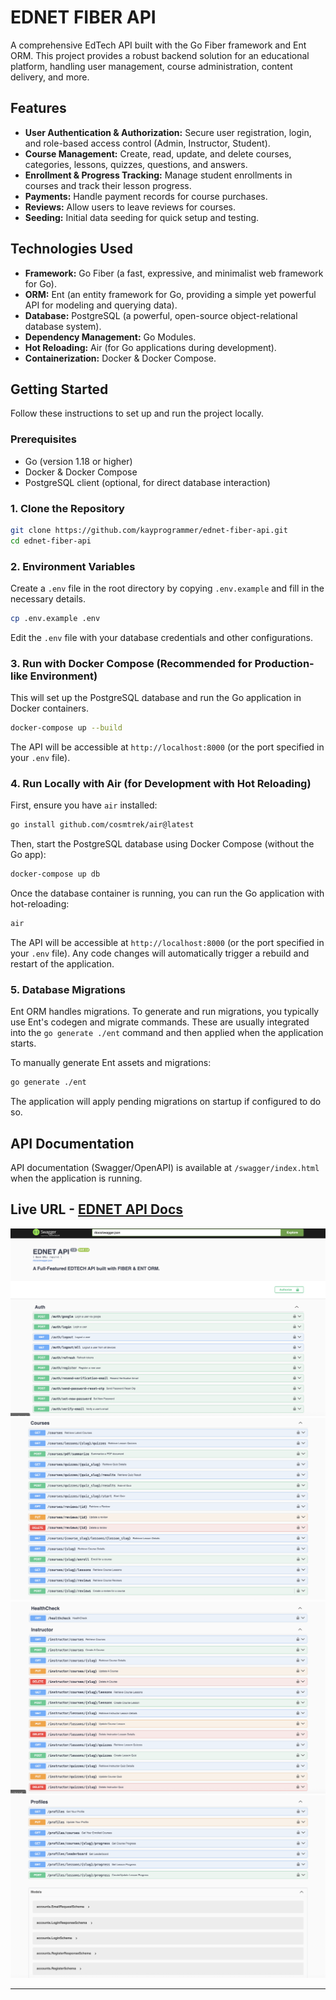 # EDNET FIBER API

A comprehensive EdTech API built with the Go Fiber framework and Ent ORM. This project provides a robust backend solution for an educational platform, handling user management, course administration, content delivery, and more.

## Features

*   **User Authentication & Authorization:** Secure user registration, login, and role-based access control (Admin, Instructor, Student).
*   **Course Management:** Create, read, update, and delete courses, categories, lessons, quizzes, questions, and answers.
*   **Enrollment & Progress Tracking:** Manage student enrollments in courses and track their lesson progress.
*   **Payments:** Handle payment records for course purchases.
*   **Reviews:** Allow users to leave reviews for courses.
*   **Seeding:** Initial data seeding for quick setup and testing.

## Technologies Used

*   **Framework:** Go Fiber (a fast, expressive, and minimalist web framework for Go).
*   **ORM:** Ent (an entity framework for Go, providing a simple yet powerful API for modeling and querying data).
*   **Database:** PostgreSQL (a powerful, open-source object-relational database system).
*   **Dependency Management:** Go Modules.
*   **Hot Reloading:** Air (for Go applications during development).
*   **Containerization:** Docker & Docker Compose.

## Getting Started

Follow these instructions to set up and run the project locally.

### Prerequisites

*   Go (version 1.18 or higher)
*   Docker & Docker Compose
*   PostgreSQL client (optional, for direct database interaction)

### 1. Clone the Repository

```bash
git clone https://github.com/kayprogrammer/ednet-fiber-api.git
cd ednet-fiber-api
```

### 2. Environment Variables

Create a `.env` file in the root directory by copying `.env.example` and fill in the necessary details.

```bash
cp .env.example .env
```

Edit the `.env` file with your database credentials and other configurations.

### 3. Run with Docker Compose (Recommended for Production-like Environment)

This will set up the PostgreSQL database and run the Go application in Docker containers.

```bash
docker-compose up --build
```

The API will be accessible at `http://localhost:8000` (or the port specified in your `.env` file).

### 4. Run Locally with Air (for Development with Hot Reloading)

First, ensure you have `air` installed:

```bash
go install github.com/cosmtrek/air@latest
```

Then, start the PostgreSQL database using Docker Compose (without the Go app):

```bash
docker-compose up db
```

Once the database container is running, you can run the Go application with hot-reloading:

```bash
air
```

The API will be accessible at `http://localhost:8000` (or the port specified in your `.env` file). Any code changes will automatically trigger a rebuild and restart of the application.

### 5. Database Migrations

Ent ORM handles migrations. To generate and run migrations, you typically use Ent's codegen and migrate commands. These are usually integrated into the `go generate ./ent` command and then applied when the application starts.

To manually generate Ent assets and migrations:

```bash
go generate ./ent
```

The application will apply pending migrations on startup if configured to do so.

## API Documentation

API documentation (Swagger/OpenAPI) is available at `/swagger/index.html` when the application is running.

## Live URL - [EDNET API Docs](https://ednet-api.fly.dev)

![alt text](https://github.com/kayprogrammer/ednet-fiber-api/blob/main/display/disp1.png?raw=true)
![alt text](https://github.com/kayprogrammer/ednet-fiber-api/blob/main/display/disp2.png?raw=true)
![alt text](https://github.com/kayprogrammer/ednet-fiber-api/blob/main/display/disp3.png?raw=true)
![alt text](https://github.com/kayprogrammer/ednet-fiber-api/blob/main/display/disp4.png?raw=true)

---
